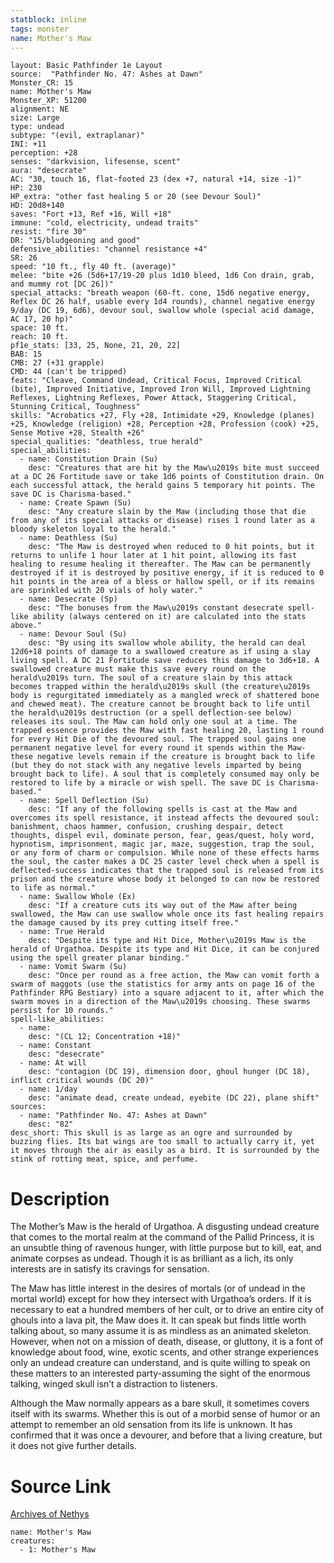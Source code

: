 ```yaml
---
statblock: inline
tags: monster
name: Mother's Maw
---
```

```statblock
layout: Basic Pathfinder 1e Layout
source:  "Pathfinder No. 47: Ashes at Dawn"
Monster_CR: 15
name: Mother's Maw
Monster_XP: 51200
alignment: NE
size: Large
type: undead
subtype: "(evil, extraplanar)"
INI: +11
perception: +28
senses: "darkvision, lifesense, scent"
aura: "desecrate"
AC: "30, touch 16, flat-footed 23 (dex +7, natural +14, size -1)"
HP: 230
HP_extra: "other fast healing 5 or 20 (see Devour Soul)"
HD: 20d8+140
saves: "Fort +13, Ref +16, Will +18"
immune: "cold, electricity, undead traits"
resist: "fire 30"
DR: "15/bludgeoning and good"
defensive_abilities: "channel resistance +4"
SR: 26
speed: "10 ft., fly 40 ft. (average)"
melee: "bite +26 (5d6+17/19-20 plus 1d10 bleed, 1d6 Con drain, grab, and mummy rot [DC 26])"
special_attacks: "breath weapon (60-ft. cone, 15d6 negative energy, Reflex DC 26 half, usable every 1d4 rounds), channel negative energy 9/day (DC 19, 6d6), devour soul, swallow whole (special acid damage, AC 17, 20 hp)"
space: 10 ft.
reach: 10 ft.
pf1e_stats: [33, 25, None, 21, 20, 22]
BAB: 15
CMB: 27 (+31 grapple)
CMD: 44 (can't be tripped)
feats: "Cleave, Command Undead, Critical Focus, Improved Critical (bite), Improved Initiative, Improved Iron Will, Improved Lightning Reflexes, Lightning Reflexes, Power Attack, Staggering Critical, Stunning Critical, Toughness"
skills: "Acrobatics +27, Fly +28, Intimidate +29, Knowledge (planes) +25, Knowledge (religion) +28, Perception +28, Profession (cook) +25, Sense Motive +28, Stealth +26"
special_qualities: "deathless, true herald"
special_abilities:
  - name: Constitution Drain (Su)
    desc: "Creatures that are hit by the Maw\u2019s bite must succeed at a DC 26 Fortitude save or take 1d6 points of Constitution drain. On each successful attack, the herald gains 5 temporary hit points. The save DC is Charisma-based."
  - name: Create Spawn (Su)
    desc: "Any creature slain by the Maw (including those that die from any of its special attacks or disease) rises 1 round later as a bloody skeleton loyal to the herald."
  - name: Deathless (Su)
    desc: "The Maw is destroyed when reduced to 0 hit points, but it returns to unlife 1 hour later at 1 hit point, allowing its fast healing to resume healing it thereafter. The Maw can be permanently destroyed if it is destroyed by positive energy, if it is reduced to 0 hit points in the area of a bless or hallow spell, or if its remains are sprinkled with 20 vials of holy water."
  - name: Desecrate (Sp)
    desc: "The bonuses from the Maw\u2019s constant desecrate spell-like ability (always centered on it) are calculated into the stats above."
  - name: Devour Soul (Su)
    desc: "By using its swallow whole ability, the herald can deal 12d6+18 points of damage to a swallowed creature as if using a slay living spell. A DC 21 Fortitude save reduces this damage to 3d6+18. A swallowed creature must make this save every round on the herald\u2019s turn. The soul of a creature slain by this attack becomes trapped within the herald\u2019s skull (the creature\u2019s body is regurgitated immediately as a mangled wreck of shattered bone and chewed meat). The creature cannot be brought back to life until the herald\u2019s destruction (or a spell deflection-see below) releases its soul. The Maw can hold only one soul at a time. The trapped essence provides the Maw with fast healing 20, lasting 1 round for every Hit Die of the devoured soul. The trapped soul gains one permanent negative level for every round it spends within the Maw-these negative levels remain if the creature is brought back to life (but they do not stack with any negative levels imparted by being brought back to life). A soul that is completely consumed may only be restored to life by a miracle or wish spell. The save DC is Charisma-based."
  - name: Spell Deflection (Su)
    desc: "If any of the following spells is cast at the Maw and overcomes its spell resistance, it instead affects the devoured soul: banishment, chaos hammer, confusion, crushing despair, detect thoughts, dispel evil, dominate person, fear, geas/quest, holy word, hypnotism, imprisonment, magic jar, maze, suggestion, trap the soul, or any form of charm or compulsion. While none of these effects harms the soul, the caster makes a DC 25 caster level check when a spell is deflected-success indicates that the trapped soul is released from its prison and the creature whose body it belonged to can now be restored to life as normal."
  - name: Swallow Whole (Ex)
    desc: "If a creature cuts its way out of the Maw after being swallowed, the Maw can use swallow whole once its fast healing repairs the damage caused by its prey cutting itself free."
  - name: True Herald
    desc: "Despite its type and Hit Dice, Mother\u2019s Maw is the herald of Urgathoa. Despite its type and Hit Dice, it can be conjured using the spell greater planar binding."
  - name: Vomit Swarm (Su)
    desc: "Once per round as a free action, the Maw can vomit forth a swarm of maggots (use the statistics for army ants on page 16 of the Pathfinder RPG Bestiary) into a square adjacent to it, after which the swarm moves in a direction of the Maw\u2019s choosing. These swarms persist for 10 rounds."
spell-like_abilities:
  - name:
    desc: "(CL 12; Concentration +18)"
  - name: Constant
    desc: "desecrate"
  - name: At will
    desc: "contagion (DC 19), dimension door, ghoul hunger (DC 18), inflict critical wounds (DC 20)"
  - name: 1/day
    desc: "animate dead, create undead, eyebite (DC 22), plane shift"
sources:
  - name: "Pathfinder No. 47: Ashes at Dawn"
    desc: "82"
desc_short: This skull is as large as an ogre and surrounded by buzzing flies. Its bat wings are too small to actually carry it, yet it moves through the air as easily as a bird. It is surrounded by the stink of rotting meat, spice, and perfume.
```
# Description
The Mother’s Maw is the herald of Urgathoa. A disgusting undead creature that comes to the mortal realm at the command of the Pallid Princess, it is an unsubtle thing of ravenous hunger, with little purpose but to kill, eat, and animate corpses as undead. Though it is as brilliant as a lich, its only interests are in satisfy its cravings for sensation.

The Maw has little interest in the desires of mortals (or of undead in the mortal world) except for how they intersect with Urgathoa’s orders. If it is necessary to eat a hundred members of her cult, or to drive an entire city of ghouls into a lava pit, the Maw does it. It can speak but finds little worth talking about, so many assume it is as mindless as an animated skeleton. However, when not on a mission of death, disease, or gluttony, it is a font of knowledge about food, wine, exotic scents, and other strange experiences only an undead creature can understand, and is quite willing to speak on these matters to an interested party-assuming the sight of the enormous talking, winged skull isn’t a distraction to listeners.

Although the Maw normally appears as a bare skull, it sometimes covers itself with its swarms. Whether this is out of a morbid sense of humor or an attempt to remember an old sensation from its life is unknown. It has confirmed that it was once a devourer, and before that a living creature, but it does not give further details.
# Source Link
[Archives of Nethys](https://aonprd.com/MonsterDisplay.aspx?ItemName=Mother%27s%20Maw)
```encounter-table
name: Mother's Maw
creatures:
  - 1: Mother's Maw
```
